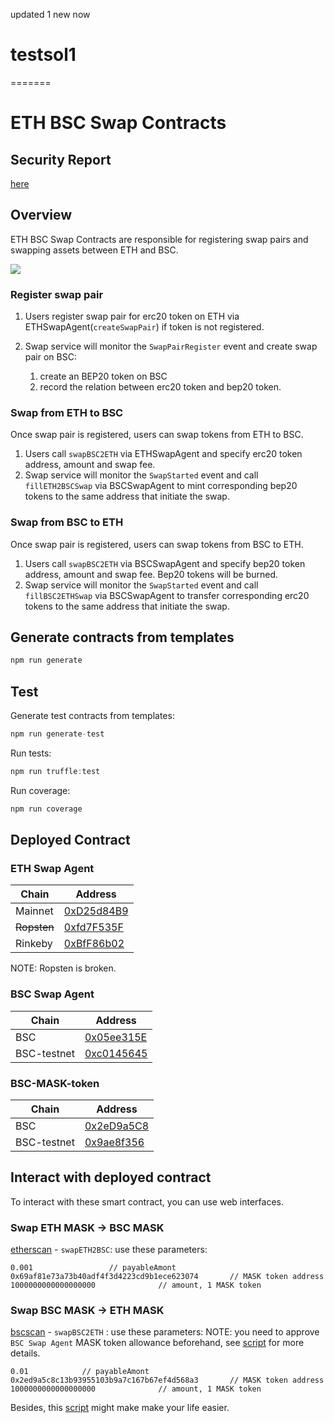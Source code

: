 updated 1 new now
# testsol1
=======
# ETH BSC Swap Contracts

## Security Report

[here](SecurityAssessment.pdf)

## Overview
ETH BSC Swap Contracts are responsible for registering swap pairs and swapping assets between ETH and BSC.

![](./assets/eth-bsc-swap.png)

### Register swap pair

1. Users register swap pair for erc20 token on ETH via ETHSwapAgent(`createSwapPair`) if token is not registered.
2. Swap service will monitor the `SwapPairRegister` event and create swap pair on BSC: 
    
    1. create an BEP20 token on BSC
    2. record the relation between erc20 token and bep20 token.

### Swap from ETH to BSC

Once swap pair is registered, users can swap tokens from ETH to BSC.

1. Users call `swapBSC2ETH` via ETHSwapAgent and specify erc20 token address, amount and swap fee.
2. Swap service will monitor the `SwapStarted` event and call `fillETH2BSCSwap` via BSCSwapAgent to mint corresponding bep20
tokens to the same address that initiate the swap.

### Swap from BSC to ETH

Once swap pair is registered, users can swap tokens from BSC to ETH.

1. Users call `swapBSC2ETH` via BSCSwapAgent and specify bep20 token address, amount and swap fee. Bep20 tokens will be burned.
2. Swap service will monitor the `SwapStarted` event and call `fillBSC2ETHSwap` via BSCSwapAgent to transfer corresponding erc20
   tokens to the same address that initiate the swap.

## Generate contracts from templates

```javascript
npm run generate
```

## Test

Generate test contracts from templates:
```javascript
npm run generate-test
```

Run tests:

```javascript
npm run truffle:test
```

Run coverage:

```javascript
npm run coverage
```

## Deployed Contract

### ETH Swap Agent

| Chain | Address |
| ----- | ------- |
| Mainnet | [0xD25d84B9](https://etherscan.io/address/0xD25d84B989bFaFC2C77aB1d4FA1a04FC0eea9D24) |
| ~~Ropsten~~ | [0xfd7F535F](https://ropsten.etherscan.io/address/0xfd7F535F3268D5e4FB7f756a617f3B8616f5B03A) |
| Rinkeby | [0xBfF86b02](https://rinkeby.etherscan.io/address/0xBfF86b0234CCe74FDCb9C8897b2e33f385dfA83D) |

NOTE: Ropsten is broken.

### BSC Swap Agent

| Chain | Address |
| ----- | ------- |
| BSC | [0x05ee315E](https://bscscan.com/address/0x05ee315E407C21a594f807D61d6CC11306D1F149) |
| BSC-testnet | [0xc0145645](https://testnet.bscscan.com/address/0xc01456454c10E8118BbD069edc8DcFa66bCCA96F) |

### BSC-MASK-token

| Chain | Address |
| ----- | ------- |
| BSC | [0x2eD9a5C8](https://bscscan.com/address/0x2eD9a5C8C13b93955103B9a7C167B67Ef4d568a3) |
| BSC-testnet | [0x9ae8f356](https://testnet.bscscan.com/address/0x9ae8f356db5448ffbc8e3496ff8ca85536fc6031) |

## Interact with deployed contract

To interact with these smart contract, you can use web interfaces.

### Swap ETH MASK -> BSC MASK

[etherscan](https://etherscan.io/address/0xD25d84B989bFaFC2C77aB1d4FA1a04FC0eea9D24#readContract) - `swapETH2BSC`: use these parameters:
```
0.001                 // payableAmont
0x69af81e73a73b40adf4f3d4223cd9b1ece623074       // MASK token address
1000000000000000000              // amount, 1 MASK token
```

### Swap BSC MASK -> ETH MASK

[bscscan](https://bscscan.com/address/0x05ee315E407C21a594f807D61d6CC11306D1F149#writeContract) - `swapBSC2ETH` : use these parameters:
NOTE: you need to approve `BSC Swap Agent` MASK token allowance beforehand, see [script](./utils/bridge_tools.md) for more details.

```
0.01            // payableAmont
0x2ed9a5c8c13b93955103b9a7c167b67ef4d568a3       // MASK token address
1000000000000000000              // amount, 1 MASK token
```

Besides, this [script](./utils/bridge_tools.md) might make make your life easier.
